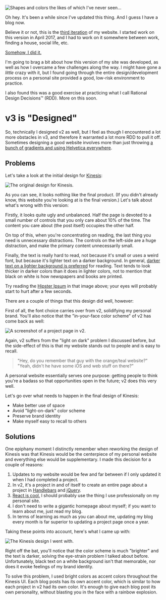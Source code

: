 ![Shapes and colors the likes of which I've never seen...](https://media3.giphy.com/media/OQBZYsrOTPRjW/giphy.gif)

Oh hey. It's been a while since I've updated this thing. And I guess I have a blog now.

Believe it or not, this is the [third iteration](https://github.com/jballands/jonathanballands.me) of my website. I
started work on this version in April 2017, and I had to work on it somewhere between work, finding a house, social life, etc.


[Somehow, I did it.](https://medium.com/@bengbutler/sleep-success-social-life-can-you-really-only-pick-two-ac6bd7e63edf)

I'm going to brag a bit about how this version of my site was developed, as well as how I overcame a few challenges along
the way. I might have gone a _little_ crazy with it, but I found going through the entire design/development process
on a personal site provided a good, low-risk environment to practice.

I also found this was a good exercise at practicing what I call Rational Design Decisions™ (RDD). More on this soon.

# v3 is "Designed"

So, technically I designed v2 as well, but I feel as though I encountered a lot more obstacles in v3, and therefore
it warranted a lot more RDD to pull it off. Sometimes designing a good website involves more than just throwing 
[a bunch of gradients and using Helvetica everywhere](https://jonyiveredesignsthings.tumblr.com/).

## Problems

Let's take a look at the initial design for [Kinesis](/kinesis/what-is-kinesis):

![The original design for Kinesis.](https://i.imgur.com/iJMs9ap.png)

As you can see, it looks nothing like the final product. (If you didn't already know, this website you're looking at is
the final version.) Let's talk about what's wrong with this version:

Firstly, it looks quite ugly and unbalanced. Half the page is devoted to a small number of controls that you only care 
about 10% of the time. The content you care about (the post itself) occupies the other half.

On top of this, when you're concentrating on reading, the last thing you need is unnecessary distractions. The controls
on the left-side are a huge distraction, and make the primary content unnecessarily small.

Finally, the text is really hard to read, not because it's small or uses a weird font, but because it's
lighter text on a darker background. In general, [darker text on a lighter background is preferred](https://ux.stackexchange.com/questions/551/white-text-on-black-background) for reading. Text tends
to look thicker in darker colors than it does in lighter colors, not to mention that black on white
is how newspapers and books are printed.

Try reading the [Hipster Ipsum](https://hipsum.co/) in that image above; your eyes will probably start to hurt
after a few seconds.

There are a couple of things that this design did well, however:

First of all, the font choice carries over from v2, solidifying my personal brand. You'll also notice that the "in-your-face
color scheme" of v2 has come back as well:

![A screenshot of a project page in v2.](https://i.imgur.com/YJEnLEX.png)

Again, v2 suffers from the "light on dark" problem I discussed before, but the side-effect of this is that my website stands out
to people and is easy to recall.

> "Hey, do you remember that guy with the orange/teal website?"  
> "Yeah, didn't he have some iOS and web stuff on there?"

A personal website essentially serves one purpose: getting people to think you're a badass so that opportunities open in the future;
v2 does this very well.

Let's go over what needs to happen in the final design of Kinesis:

* Make better use of space
* Avoid "light-on-dark" color scheme
* Preserve brand identity
* Make myself easy to recall to others

## Solutions

One epiphany moment I distinctly remember when reworking the design of Kinesis was that Kinesis would be the centerpiece of my personal
website and everything else would be supplementary. I made this decision for a couple of reasons:

1. Updates to my website would be few and far between if I only updated it when I had completed a project.
2. In v2, it's a project in and of itself to create an entire page about a project in [Handlebars](http://handlebarsjs.com/) and 
[jQuery](https://jquery.com/).
3. [React is cool.](https://reactjs.org/) I should probably use the thing I use professionally on my personal site.
4. I don't need to write a gigantic homepage about myself; if you want to learn about me, just read my blog.
5. In terms of learning as much as you can about me, updating my blog every month is far superior to updating a project page once a year.

Taking these points into account, here's what I came up with:

![The Kinesis design I went with.](https://i.imgur.com/6bfYk4q.png)

Right off the bat, you'll notice that the color scheme is much "brighter" and the text is darker, solving the eye-strain problem I
talked about before. Unfortunately, black text on a white background isn't that memorable, nor does it evoke feelings of my brand
identity.

To solve this problem, I used bright colors as accent colors throughout the Kinesis UI. Each blog posts has its own accent color, which
is similar to how each project in v2 had its own color. It's enough to give each blog post its own personality, without blasting you
in the face with a rainbow explosion.



